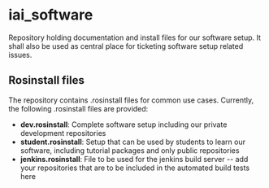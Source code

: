 iai_software
============

Repository holding documentation and install files for our software setup. It shall also be used as central place for ticketing software setup related issues.


## Rosinstall files
The repository contains .rosinstall files for common use cases. Currently, 
the following .rosinstall files are provided:
* **dev.rosinstall**: Complete software setup including our private development repositories
* **student.rosinstall**: Setup that can be used by students to learn our software, including  tutorial packages and only public repositories
* **jenkins.rosinstall**: File to be used for the jenkins build server -- add your repositories that are to be included in the automated build tests here

